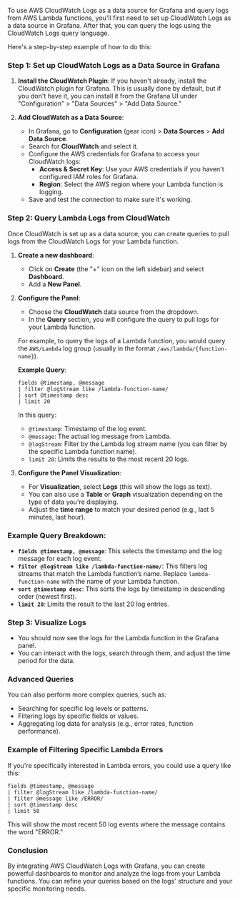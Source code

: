 To use AWS CloudWatch Logs as a data source for Grafana and query logs from AWS Lambda functions, you'll first need to set up CloudWatch Logs as a data source in Grafana. After that, you can query the logs using the CloudWatch Logs query language.

Here's a step-by-step example of how to do this:

### Step 1: Set up CloudWatch Logs as a Data Source in Grafana

1. **Install the CloudWatch Plugin**:
   If you haven't already, install the CloudWatch plugin for Grafana. This is usually done by default, but if you don't have it, you can install it from the Grafana UI under "Configuration" > "Data Sources" > "Add Data Source."

2. **Add CloudWatch as a Data Source**:
   - In Grafana, go to **Configuration** (gear icon) > **Data Sources** > **Add Data Source**.
   - Search for **CloudWatch** and select it.
   - Configure the AWS credentials for Grafana to access your CloudWatch logs:
     - **Access & Secret Key**: Use your AWS credentials if you haven't configured IAM roles for Grafana.
     - **Region**: Select the AWS region where your Lambda function is logging.
   - Save and test the connection to make sure it's working.

### Step 2: Query Lambda Logs from CloudWatch

Once CloudWatch is set up as a data source, you can create queries to pull logs from the CloudWatch Logs for your Lambda function.

1. **Create a new dashboard**:
   - Click on **Create** (the "+" icon on the left sidebar) and select **Dashboard**.
   - Add a **New Panel**.

2. **Configure the Panel**:
   - Choose the **CloudWatch** data source from the dropdown.
   - In the **Query** section, you will configure the query to pull logs for your Lambda function.

   For example, to query the logs of a Lambda function, you would query the `AWS/Lambda` log group (usually in the format `/aws/lambda/{function-name}`).

   **Example Query**:
   ```plaintext
   fields @timestamp, @message
   | filter @logStream like /lambda-function-name/
   | sort @timestamp desc
   | limit 20
   ```

   In this query:
   - `@timestamp`: Timestamp of the log event.
   - `@message`: The actual log message from Lambda.
   - `@logStream`: Filter by the Lambda log stream name (you can filter by the specific Lambda function name).
   - `limit 20`: Limits the results to the most recent 20 logs.

3. **Configure the Panel Visualization**:
   - For **Visualization**, select **Logs** (this will show the logs as text).
   - You can also use a **Table** or **Graph** visualization depending on the type of data you're displaying.
   - Adjust the **time range** to match your desired period (e.g., last 5 minutes, last hour).

### Example Query Breakdown:

- **`fields @timestamp, @message`**: This selects the timestamp and the log message for each log event.
- **`filter @logStream like /lambda-function-name/`**: This filters log streams that match the Lambda function’s name. Replace `lambda-function-name` with the name of your Lambda function.
- **`sort @timestamp desc`**: This sorts the logs by timestamp in descending order (newest first).
- **`limit 20`**: Limits the result to the last 20 log entries.

### Step 3: Visualize Logs

- You should now see the logs for the Lambda function in the Grafana panel.
- You can interact with the logs, search through them, and adjust the time period for the data.

### Advanced Queries

You can also perform more complex queries, such as:
- Searching for specific log levels or patterns.
- Filtering logs by specific fields or values.
- Aggregating log data for analysis (e.g., error rates, function performance).

### Example of Filtering Specific Lambda Errors

If you're specifically interested in Lambda errors, you could use a query like this:

```plaintext
fields @timestamp, @message
| filter @logStream like /lambda-function-name/
| filter @message like /ERROR/
| sort @timestamp desc
| limit 50
```

This will show the most recent 50 log events where the message contains the word "ERROR."

### Conclusion

By integrating AWS CloudWatch Logs with Grafana, you can create powerful dashboards to monitor and analyze the logs from your Lambda functions. You can refine your queries based on the logs' structure and your specific monitoring needs.
